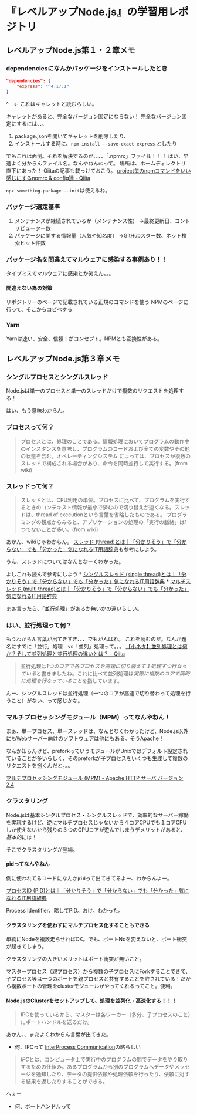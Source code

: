 # 『レベルアップNode.js』の学習用レポジトリ
## レベルアップNode.js第１・２章メモ
### dependenciesになんかパッケージをインストールしたとき
```json
"dependencies": {
	"express": "^4.17.1"
}
```

^　← これはキャレットと読むらしい。

キャレットがあると、完全なバージョン固定にならない！
完全なバージョン固定にするには、、、
1. package.jsonを開いてキャレットを削除したり、
2. インストールする時に、`npm install --save-exact express` としたり

でもこれは面倒。それを解決するのが、、、、「.npmrc」ファイル！！！
はい、早速よく分からんファイル名。なんやねんrcって。
場所は、ホームディレクトリ直下にあった！
Qiitaの記事も載っけておこう。
[project毎のnpmコマンドをいい感じにするnpmrc & config達 - Qiita](https://qiita.com/terrierscript/items/86dbfd26abe6905756c0)

`npx something-package --init`は使えるね。

### パッケージ選定基準
1. メンテナンスが継続されているか（メンテナンス性）
→最終更新日、コントリビューター数
2. パッケージに関する情報量（人気や知名度）
→GitHubスター数、ネット検索ヒット件数

### パッケージ名を間違えてマルウェアに感染する事例あり！！
タイプミスでマルウェアに感染とか笑えん。。。
#### 間違えない為の対策
リポジトリーのページで記載されている正規のコマンドを使う
NPMのページに行って、そこからコピペする

### Yarn
Yarnは速い、安全、信頼！がコンセプト。NPMとも互換性がある。

## レベルアップNode.js第３章メモ
### シングルプロセスとシングルスレッド
Node.jsは単一のプロセスと単一のスレッドだけで複数のリクエストを処理する！

はい、もう意味わからん。

### プロセスって何？
> プロセスとは、処理のことである。情報処理においてプログラムの動作中のインスタンスを意味し、プログラムのコードおよび全ての変数やその他の状態を含む。オペレーティングシステム によっては、プロセスが複数のスレッドで構成される場合があり、命令を同時並行して実行する。(from wiki)


### スレッドって何？
> スレッドとは、CPU利用の単位。プロセスに比べて、プログラムを実行するときのコンテキスト情報が最小で済むので切り替えが速くなる。スレッドは、thread of executionという言葉を省略したものである。 プログラミングの観点からみると、アプリケーションの処理の「実行の脈絡」は1つでないことが多い。(from wiki)

あかん、wikiじゃわからん。
[スレッド (thread)とは｜「分かりそう」で「分からない」でも「分かった」気になれるIT用語辞典](https://wa3.i-3-i.info/word12453.html)も参考にしよう。

うん、スレッドについてはなんとなーくわかった。

よしこれも読んで参考にしよう
	* [シングルスレッド (single thread)とは｜「分かりそう」で「分からない」でも「分かった」気になれるIT用語辞典](https://wa3.i-3-i.info/word12454.html)
	* [マルチスレッド (multi thread)とは｜「分かりそう」で「分からない」でも「分かった」気になれるIT用語辞典](https://wa3.i-3-i.info/word12455.html)

まぁ言ったら、「並行処理」があるか無いかの違いらしい。

### はい、並行処理って何？
もうわからん言葉が出てきすぎ、、、でもがんばれ。
これを読むのだ。なんか題名にすでに「並行」処理　vs「並列」処理って。。。
[【小ネタ】並列処理とは何か？そして並列処理と並行処理の違いとは？ - Qiita](https://qiita.com/4_mio_11/items/7f418ca661d9f5a2a39d)

> 並行処理は*1つのコアで各プロセスを高速に切り替えて１処理ずつ行なっている*と書きましたね。これに比べて並列処理は*実際に複数のコアで同時に処理を行なっていること*を指しています。

んー、シングルスレッドは並行処理（一つのコアが高速で切り替わって処理を行うこと）がない、って感じかな。

### マルチプロセッシングモジュール（MPM）ってなんやねん！
まぁ、単一プロセス、単一スレッドは、なんとなくわかったけど、Node.js以外にもWebサーバー向けのソフトウェアは他にもある。そうApache！

なんか知らんけど、preforkっていうモジュールがUnixではデフォルト設定されていることが多いらしく、そのpreforkが子プロセスをいくつも生成して複数のリクエストを捌くんだと。。。

[マルチプロセッシングモジュール (MPM) - Apache HTTP サーバ バージョン 2.4](https://httpd.apache.org/docs/2.4/ja/mpm.html)

### クラスタリング
Node.jsは基本シングルプロセス・シングルスレッドで、効率的なサーバー稼働を実現するけど、逆にマルチプロセスじゃないから４コアCPUでも１コアCPUしか使えないから残りの３つのCPUコアが遊んでしまうデメリットがあると、*基本的*には！

そこでクラスタリングが登場。

#### pidってなんやねん
例に使われてるコードになんか`pid`って出てきてるよー、わからんよー。

[プロセスID (PID)とは｜「分かりそう」で「分からない」でも「分かった」気になれるIT用語辞典](https://wa3.i-3-i.info/word11040.html)

Process Identifier、略してPID。おけ。わかった。

#### クラスタリングを使わずにマルチプロセス化することもできる
単純にNodeを複数走らせればOK。でも、ポートNoを変えないと、ポート衝突が起きてしまう。

クラスタリングの大きいメリットはポート衝突が無いこと。

マスタープロセス（親プロセス）から複数の子プロセスにForkすることできて、子プロセス等は一つのポートを親プロセスと共有することを許されている！だから複数ポートの管理をclusterモジュールがやってくれるってこと。便利。

#### Node.jsのClusterをセットアップして、処理を並列化・高速化する！！！

> IPCを使っているから、マスターは各ワーカー（多分、子プロセスのこと）にポートハンドルを送るだけ。

あかん、、またよくわからん言葉が出てきた。

* 何、IPCって
[InterProcess Communication](http://e-words.jp/w/IPC.html)の略らしい
> *IPC*とは、コンピュータ上で実行中のプログラムの間でデータをやり取りするための仕組み。あるプログラムから別のプログラムへデータやメッセージを通知したり、データの提供依頼や処理依頼を行ったり、依頼に対する結果を返したりすることができる。

へぇー

* 何、ポートハンドルって

